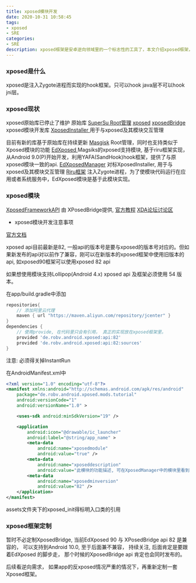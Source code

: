 ```yaml
---
title: xposed模块开发
date: 2020-10-31 10:58:45
tags:
- xposed
- SRE
categories:
- SRE
description: xposed框架是安卓逆向领域里的一个标志性的工具了，本文介绍xposed框架，以及其模块开发
---
```


### xposed是什么

xposed是注入Zygote进程而实现的hook框架。只可以hook java层不可以hook jni层。

### xposed现状 

xposed原始库已停止了维护
原始库
[SuperSu Root管理]()
[xposed]()
[xposedBridge](https://github.com/rovo89/XposedBridge/) xposed模块开发库
[XposedInstaller ]() 用于与xposed及其模块交互管理

目前有新的库基于原始库在持续更新
[Masgisk](https://github.com/topjohnwu/Magisk) Root管理，同时也支持类似于Xposed模块的功能
[EdXposed ](https://github.com/ElderDrivers/EdXposed) Magsiks的xposed支持模块, 基于riru框架实现，从Android 9.0(P)开始开发，利用YAFA(SandHook)hook框架，提供了与原xposed模块一致的api.
[EdXposedManager]() 对标XposedInstaller, 用于与xposed及其模块交互管理
[Riru框架](https://github.com/RikkaApps/Riru) 注入Zygote进程，为了使模块代码运行在应用或者系统服务中，EdXposed模块是基于此模块实现。 

### xposed模块

[XposedFrameworkAPI](https://api.xposed.info/reference/packages.html) 由 XPosedBridge提供, 
[官方教程](https://github.com/rovo89/XposedBridge/wiki/Development-tutorial) 
[XDA论坛讨论区](https://forum.xda-developers.com/xposed/development)

- xposed模块开发注意事项

[官方文档](https://github.com/rovo89/XposedBridge/wiki/Development-tutorial)

xposed api目前最新是82, 一般api的版本号是要与xposed的版本号对应的。但如果新发布的api对以前作了兼容，刚可以在新版本的xposed框架中使用旧版本的api, 如xposed90框架可以使用xposed 82 api

如果想使用模块支持Lollipop(Android 4.x) xposed api 及框架必须使用 54 版本。

在app/build.gradle中添加
```groovy
repositories{
	// 添加阿里云代理
	maven { url "https://maven.aliyun.com/repository/jcenter" }
}
dependencies {
	// 使用provide, 在代码里只会有引用， 真正的实现放在xposed框架里。
    provided 'de.robv.android.xposed:api:82'
	provided 'de.robv.android.xposed:api:82:sources'
}
```
注意: 必须得关掉InstantRun

在AndroidManifest.xml中
```xml
<?xml version="1.0" encoding="utf-8"?>
<manifest xmlns:android="http://schemas.android.com/apk/res/android"
    package="de.robv.android.xposed.mods.tutorial"
    android:versionCode="1"
    android:versionName="1.0" >

    <uses-sdk android:minSdkVersion="19" />

    <application
        android:icon="@drawable/ic_launcher"
        android:label="@string/app_name" >
        <meta-data
            android:name="xposedmodule"
            android:value="true" />
        <meta-data
            android:name="xposeddescription"
            android:value="此模块的功能描述, 可在XposedManager中的模块里看到" />
        <meta-data
            android:name="xposedminversion"
            android:value="82" />
    </application>
</manifest>
```

assets文件夹下的xposed_init得标明入口类的引用


### xposed框架定制

暂时不必定制XposedBridge, 当前EdXposed 90 与 XPosedBridge api 82 是兼容的， 可以支持到Android 10.0, 至于后面兼不兼容， 持续关注, 后面肯定是要跟着EdXposed 的脚步走， 那个时候的XposedBridge api 肯定也会同时发布的。

后续看逆向需求， 如果app的反xposed情况严重的情况下，再重新定制一套Xposed框架。
